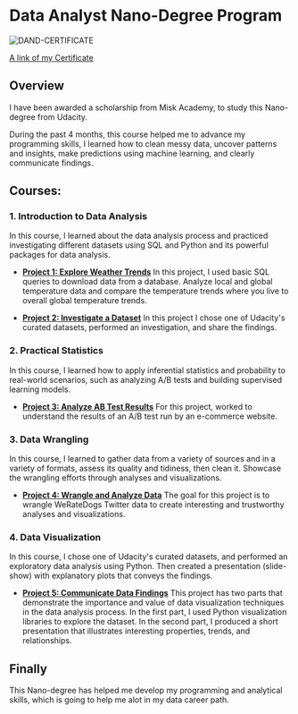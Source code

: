 # Data Analyst Nano-Degree Program



![DAND-CERTIFICATE](https://user-images.githubusercontent.com/78991834/137482574-ca9a8e7f-113e-487c-99b9-5f63411aa9b8.jpg)

[A link of my Certificate](https://confirm.udacity.com/5YWMUUCX)



## Overview
I have been awarded a scholarship from Misk Academy, to study this Nano-degree from Udacity.


During the past 4 months, this course helped me to advance my programming skills, I learned how to clean messy data, uncover patterns and insights, make predictions using machine learning, and clearly communicate findings. 



## Courses:
### 1. Introduction to Data Analysis
In this course, I learned about the data analysis process and practiced investigating different datasets using SQL and Python and its powerful packages for data analysis.

- [**Project 1: Explore Weather Trends**](https://github.com/wejdanalsharif/Data-Analyst-Nano-Degree-Program/blob/main/Explore_Weather_Trends_Project.pdf) In this project, I used basic SQL queries to download data from a database. Analyze local and global temperature data and compare the temperature trends where you live to overall global temperature trends.

- [**Project 2: Investigate a Dataset**](https://github.com/wejdanalsharif/Data-Analyst-Nano-Degree-Program/tree/main/Investigate%20a%20Dataset) In this project I chose one of Udacity's curated datasets, performed an investigation, and share the findings.



### 2. Practical Statistics
In this course, I learned how to apply inferential statistics and probability to real-world scenarios, such as analyzing A/B tests and building supervised learning models.
- [**Project 3: Analyze AB Test Results**](https://github.com/wejdanalsharif/Data-Analyst-Nano-Degree-Program/tree/main/Analyze%20AB%20Test%20Results) For this project, worked to understand the results of an A/B test run by an e-commerce website.



### 3. Data Wrangling
In this course, I learned to gather data from a variety of sources and in a variety of formats, assess its quality and tidiness, then clean it.
Showcase the wrangling efforts through analyses and visualizations.
- [**Project 4: Wrangle and Analyze Data**](https://github.com/wejdanalsharif/Data-Analyst-Nano-Degree-Program/tree/main/Wrangle%20and%20Analyze%20Data) The goal for this project is to wrangle WeRateDogs Twitter data to create interesting and trustworthy analyses and visualizations.



### 4. Data Visualization
In this course, I chose one of Udacity's curated datasets, and performed an exploratory data analysis using Python. Then created a presentation (slide-show) with explanatory plots that conveys the findings.
- [**Project 5: Communicate Data Findings**](https://github.com/wejdanalsharif/Data-Analyst-Nano-Degree-Program/tree/main/Communicate%20Data%20Findings) This project has two parts that demonstrate the importance and value of data visualization techniques in the data analysis process. In the first part, I used Python visualization libraries to explore the dataset. In the second part, I produced a short presentation that illustrates interesting properties, trends, and relationships.



## Finally

This Nano-degree has helped me develop my programming and analytical skills, which is going to help me alot in my data career path.
